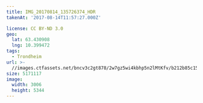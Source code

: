 ```yaml
---
title: IMG_20170814_135726374_HDR
takenAt: '2017-08-14T11:57:27.000Z'

license: CC BY-ND 3.0
geo:
  lat: 63.430908
  lng: 10.399472
tags:
  - Trondheim
url: >-
  //images.ctfassets.net/bncv3c2gt878/2w7gz5wi4kbhp5n2lMtKfv/b212b85c15c6e485b6290383bf5aef5e/img_20170814_135726374_hdr_36239511290_o
size: 5171117
image:
  width: 3006
  height: 5344
---
```

